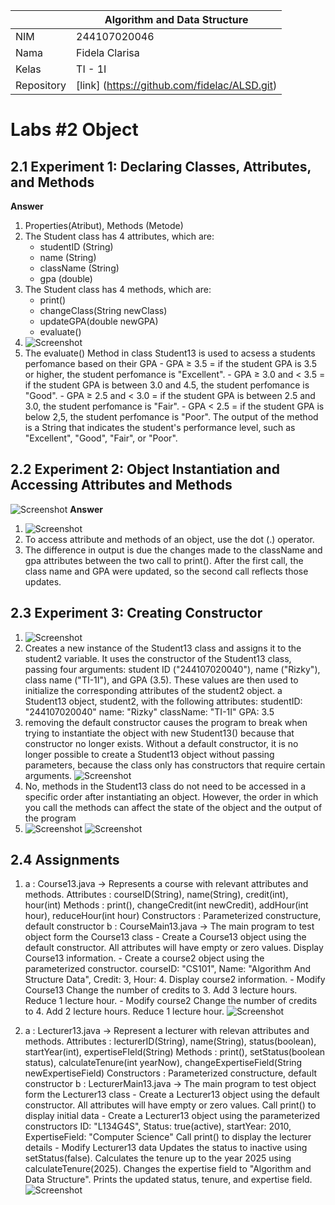 |  | Algorithm and Data Structure |
|--|--|
| NIM |  244107020046  |
| Nama |  Fidela Clarisa |
| Kelas | TI - 1I |
| Repository | [link] (https://github.com/fidelac/ALSD.git) |

# Labs #2 Object

## 2.1 Experiment 1: Declaring Classes, Attributes, and Methods
**Answer**  
1. Properties(Atribut), Methods (Metode)
2. The Student class has 4 attributes, which are:
    - studentID (String)
    - name (String)
    - className (String)
    - gpa (double)
3.  The Student class has 4 methods, which are:
    - print() 
    - changeClass(String newClass) 
    - updateGPA(double newGPA) 
    - evaluate() 
4.  ![Screenshot](./img/jobsheet2/Modify.png)
5.   The evaluate() Method in class Student13 is used to acsess a students perfomance based on their GPA 
    - GPA ≥ 3.5 = if the student GPA is 3.5 or higher, the student perfomance is "Excellent".
    - GPA ≥ 3.0 and < 3.5 = if the student  GPA is between 3.0 and 4.5, the student perfomance is "Good".
    - GPA ≥ 2.5 and < 3.0 = if the student GPA is between 2.5 and 3.0, the student perfomance is "Fair".
    - GPA < 2.5 = if the student GPA is below 2,5, the student perfomance is "Poor".
    The output of the method is a String that indicates the student's performance level, such as "Excellent", "Good", "Fair", or "Poor".


## 2.2 Experiment 2: Object Instantiation and Accessing Attributes and Methods 
![Screenshot](./img/jobsheet2/Experiment2.png)
**Answer**
1. ![Screenshot](./img/jobsheet2/Labs2no1.png)
2. To access attribute and methods of an object, use the dot (.) operator.
3. The difference in output is due the changes made to the className and gpa attributes between the two call to print(). After the first call, the class name and GPA were updated, so the second call reflects those updates.


## 2.3 Experiment 3: Creating Constructor
1. ![Screenshot](./img/jobsheet2/Labs3no1.png)
2. Creates a new instance of the Student13 class and assigns it to the student2 variable. It uses the constructor of the Student13 class, passing    four arguments: student ID ("244107020040"), name ("Rizky"), class name ("TI-1I"), and GPA (3.5). These values are then used to initialize the corresponding attributes of the student2 object.
a Student13 object, student2, with the following attributes:
studentID: "244107020040"
name: "Rizky"
className: "TI-1I"
GPA: 3.5
3. removing the default constructor causes the program to break when trying to instantiate the object with new Student13() because that constructor no longer exists. Without a default constructor, it is no longer possible to create a Student13 object without passing parameters, because the class only has constructors that require certain arguments.
![Screenshot](./img/jobsheet2/Labs3no3.png)
4. No, methods in the Student13 class do not need to be accessed in a specific order after instantiating an object. However, the order in which you call the methods can affect the state of the object and the output of the program
5. ![Screenshot](./img/jobsheet2/Labs3no5.png)
![Screenshot](./img/jobsheet2/Result.png)


## 2.4 Assignments

1. a : Course13.java -> Represents a course with relevant attributes and methods.
        Attributes : courseID(String), name(String), credit(int), hour(int)
        Methods : print(), changeCredit(int newCredit), addHour(int hour), reduceHour(int hour)
        Constructors : Parameterized constructure, default constructor
   b : CourseMain13.java -> The main program to test object form the Course13 class
        - Create a Course13 object using the default constructor.
            All attributes will have empty or zero values.
            Display Course13 information.
        - Create a course2 object using the parameterized constructor.
            courseID: "CS101", Name: "Algorithm And Structure Data", Credit: 3, Hour: 4.
            Display course2 information.
        - Modify Course13
            Change the number of credits to 3.
            Add 3 lecture hours.
            Reduce 1 lecture hour.
        - Modify course2
            Change the number of credits to 4.
            Add 2 lecture hours.
            Reduce 1 lecture hour.
    ![Screenshot](./img/jobsheet2/Assignment1.png)

        

2. a : Lecturer13.java -> Represent a lecturer with relevan attributes and methods.
        Attributes : lecturerID(String), name(String), status(boolean), startYear(int), expertiseFIeld(String)
        Methods : print(), setStatus(boolean status), calculateTenure(int yearNow), changeExpertiseField(String newExpertiseField)
        Constructors :  Parameterized constructure, default constructor
   b : LecturerMain13.java -> The main program to test object form the Lecturer13 class
        - Create a Lecturer13 object using the default constructor.
            All attributes will have empty or zero values.
            Call print() to display initial data
        - Create a Lecturer13 object using the parameterized constructors
            ID: "L134G4S", Status: true(active), startYear: 2010, ExpertiseField: "Computer Science"
            Call print() to display the lecturer details
        - Modify Lecturer13 data
            Updates the status to inactive using setStatus(false).
            Calculates the tenure up to the year 2025 using calculateTenure(2025).
            Changes the expertise field to "Algorithm and Data Structure".
            Prints the updated status, tenure, and expertise field.
    ![Screenshot](./img/jobsheet2/Assignment2.png)